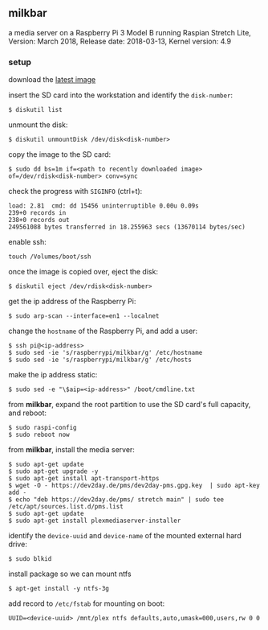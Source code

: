 ## milkbar

a media server on a Raspberry Pi 3 Model B running Raspian Stretch Lite, Version: March 2018, Release date: 2018-03-13, Kernel version: 4.9

### setup

download the [latest image](https://www.raspberrypi.org/downloads/raspbian/)

insert the SD card into the workstation and identify the `disk-number`:
```
$ diskutil list
```

unmount the disk:
```
$ diskutil unmountDisk /dev/disk<disk-number>
```

copy the image to the SD card:
```
$ sudo dd bs=1m if=<path to recently downloaded image> of=/dev/rdisk<disk-number> conv=sync
```

check the progress with `SIGINFO` (ctrl+t):
```
load: 2.81  cmd: dd 15456 uninterruptible 0.00u 0.09s
239+0 records in
238+0 records out
249561088 bytes transferred in 18.255963 secs (13670114 bytes/sec)
```

enable ssh:
```
touch /Volumes/boot/ssh
```

once the image is copied over, eject the disk:
```
$ diskutil eject /dev/rdisk<disk-number>
```

get the ip address of the Raspberry Pi:
```
$ sudo arp-scan --interface=en1 --localnet
```

change the `hostname` of the Raspberry Pi, and add a user:
```
$ ssh pi@<ip-address>
$ sudo sed -ie 's/raspberrypi/milkbar/g' /etc/hostname
$ sudo sed -ie 's/raspberrypi/milkbar/g' /etc/hosts
```

make the ip address static:
```
$ sudo sed -e "\$aip=<ip-address>" /boot/cmdline.txt
```

from **milkbar**, expand the root partition to use the SD card's full capacity, and reboot:
```
$ sudo raspi-config
$ sudo reboot now
```

from **milkbar**, install the media server:
```
$ sudo apt-get update
$ sudo apt-get upgrade -y
$ sudo apt-get install apt-transport-https
$ wget -O - https://dev2day.de/pms/dev2day-pms.gpg.key  | sudo apt-key add -
$ echo "deb https://dev2day.de/pms/ stretch main" | sudo tee /etc/apt/sources.list.d/pms.list
$ sudo apt-get update
$ sudo apt-get install plexmediaserver-installer
```

identify the `device-uuid` and `device-name` of the mounted external hard drive:
```
$ sudo blkid
```

install package so we can mount ntfs
```
$ apt-get install -y ntfs-3g
```

add record to `/etc/fstab` for mounting on boot:
```
UUID=<device-uuid> /mnt/plex ntfs defaults,auto,umask=000,users,rw 0 0
```

